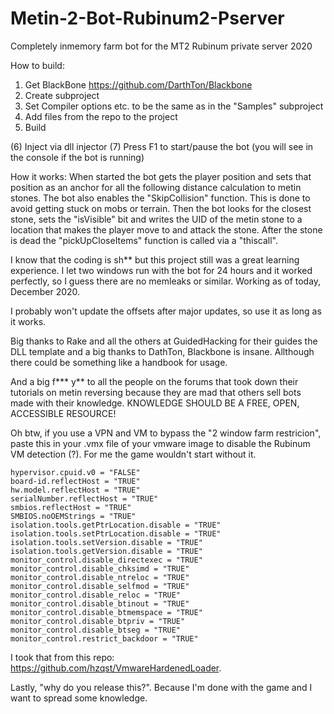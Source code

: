 # Metin-2-Bot-Rubinum2-Pserver

Completely inmemory farm bot for the MT2 Rubinum private server 2020

How to build:
1. Get BlackBone https://github.com/DarthTon/Blackbone
2. Create subproject
3. Set Compiler options etc. to be the same as in the "Samples" subproject
4. Add files from the repo to the project
5. Build

(6) Inject via dll injector
(7) Press F1 to start/pause the bot (you will see in the console if the bot is running)

How it works:
When started the bot gets the player position and sets that position as an anchor for all the
following distance calculation to metin stones. The bot also enables the "SkipCollision" function.
This is done to avoid getting stuck on mobs or terrain. Then the bot looks for the closest stone, sets the
"isVisible" bit and writes the UID of the metin stone to a location that makes the player move to
and attack the stone. After the stone is dead the "pickUpCloseItems" function is called via a "thiscall".

I know that the coding is sh** but this project still was a great learning experience.
I let two windows run with the bot for 24 hours and it worked perfectly, so I guess there are no memleaks or similar.
Working as of today, December 2020.

I probably won't update the offsets after major updates, so use it as long as it works.

Big thanks to Rake and all the others at GuidedHacking for their guides the DLL template and a big thanks to DathTon, Blackbone is insane.
Allthough there could be something like a handbook for usage.

And a big f*** y** to all the people on the forums that took down their tutorials on metin reversing because they
are mad that others sell bots made with their knowledge. KNOWLEDGE SHOULD BE A FREE, OPEN, ACCESSIBLE RESOURCE!

Oh btw, if you use a VPN and VM to bypass the "2 window farm restricion", paste this in your .vmx file of your vmware image to 
disable the Rubinum VM detection (?). For me the game wouldn't start without it.

```
hypervisor.cpuid.v0 = "FALSE"
board-id.reflectHost = "TRUE"
hw.model.reflectHost = "TRUE"
serialNumber.reflectHost = "TRUE"
smbios.reflectHost = "TRUE"
SMBIOS.noOEMStrings = "TRUE"
isolation.tools.getPtrLocation.disable = "TRUE"
isolation.tools.setPtrLocation.disable = "TRUE"
isolation.tools.setVersion.disable = "TRUE"
isolation.tools.getVersion.disable = "TRUE"
monitor_control.disable_directexec = "TRUE"
monitor_control.disable_chksimd = "TRUE"
monitor_control.disable_ntreloc = "TRUE"
monitor_control.disable_selfmod = "TRUE"
monitor_control.disable_reloc = "TRUE"
monitor_control.disable_btinout = "TRUE"
monitor_control.disable_btmemspace = "TRUE"
monitor_control.disable_btpriv = "TRUE"
monitor_control.disable_btseg = "TRUE"
monitor_control.restrict_backdoor = "TRUE"
```

I took that from this repo: https://github.com/hzqst/VmwareHardenedLoader.

Lastly, "why do you release this?".
Because I'm done with the game and I want to spread some knowledge.

